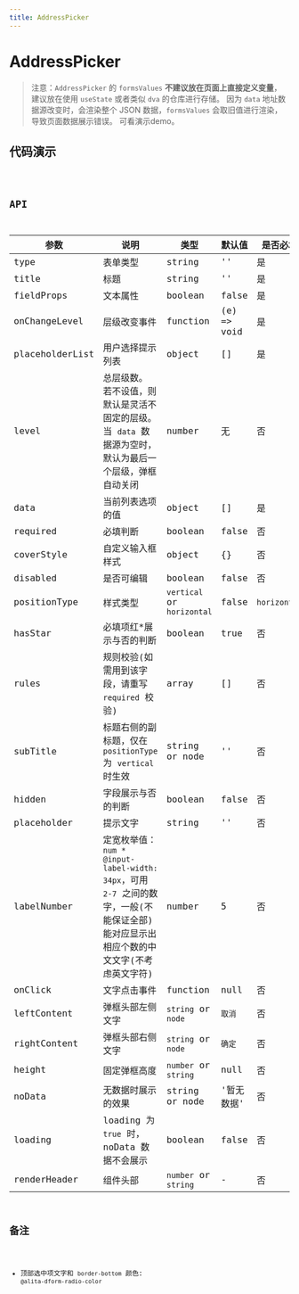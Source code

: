 ```yaml
---
title: AddressPicker
---
```


# AddressPicker

> 注意：`AddressPicker` 的 `formsValues` **不建议放在页面上直接定义变量**，
> 建议放在使用 `useState` 或者类似 `dva` 的仓库进行存储。
> 因为 `data` 地址数据源改变时，会渲染整个 JSON 数据，`formsValues` 会取旧值进行渲染，导致页面数据展示错误。
> 可看演示demo。

## 代码演示

<code src="./demo/index.tsx" />

## API

| 参数            | 说明                                                                                                                                  | 类型                       | 默认值      | 是否必填     |
| --------------- | ------------------------------------------------------------------------------------------------------------------------------------- | -------------------------- | ----------- | ------------ |
| type            | 表单类型                                                                                                                              | string                     | ''          | 是           |
| title           | 标题                                                                                                                                  | string                     | ''          | 是           |
| fieldProps      | 文本属性                                                                                                                              | boolean                    | false       | 是           |
| onChangeLevel   | 层级改变事件                                                                                                                          | function                   | (e) => void | 是           |
| placeholderList | 用户选择提示列表                                                                                                                      | object                     | []          | 是           |
| level           | 总层级数。 若不设值，则默认是灵活不固定的层级。当 `data` 数据源为空时，默认为最后一个层级，弹框自动关闭                               | number                     | 无          | 否           |
| data            | 当前列表选项的值                                                                                                                      | object                     | []          | 是           |
| required        | 必填判断                                                                                                                              | boolean                    | false       | 否           |
| coverStyle      | 自定义输入框样式                                                                                                                      | object                     | {}          | 否           |
| disabled        | 是否可编辑                                                                                                                            | boolean                    | false       | 否           |
| positionType    | 样式类型                                                                                                                              | `vertical` or `horizontal` | false       | `horizontal` |
| hasStar         | 必填项红\*展示与否的判断                                                                                                              | boolean                    | true        | 否           |
| rules           | 规则校验(如需用到该字段，请重写 `required` 校验)                                                                                      | array                      | []          | 否           |
| subTitle        | 标题右侧的副标题，仅在 `positionType` 为 `vertical` 时生效                                                                            | string or node             | ''          | 否           |
| hidden          | 字段展示与否的判断                                                                                                                    | boolean                    | false       | 否           |
| placeholder     | 提示文字                                                                                                                              | string                     | ''          | 否           |
| labelNumber     | 定宽枚举值：`num * @input-label-width: 34px`，可用 `2-7` 之间的数字，一般(不能保证全部)能对应显示出相应个数的中文文字(不考虑英文字符) | number                     | 5           | 否           |
| onClick         | 文字点击事件                                                                                                                          | function                   | null        | 否           |
| leftContent     | 弹框头部左侧文字                                                                                                                      | `string` or `node`         | `取消`      | 否           |
| rightContent    | 弹框头部右侧文字                                                                                                                      | `string` or `node`         | `确定`      | 否           |
| height          | 固定弹框高度                                                                                                                          | `number` or `string`       | null        | 否           |
| noData          | 无数据时展示的效果                                                                                                                    | string or node             | '暂无数据'  | 否           |
| loading         | loading 为 `true` 时，noData 数据不会展示                                                                                             | boolean                    | false       | 否           |
| renderHeader    | 组件头部                                                                                                                              | `number` or `string`       | -           | 否           |



## 备注

- 顶部选中项文字和 `border-bottom` 颜色: `@alita-dform-radio-color`

